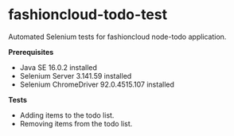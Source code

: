 # fashioncloud-todo-test
Automated Selenium tests for fashioncloud node-todo application.

**Prerequisites**
- Java SE 16.0.2 installed
- Selenium Server 3.141.59 installed
- Selenium ChromeDriver  92.0.4515.107 installed

**Tests**
- Adding items to the todo list.
- Removing items from the todo list.
